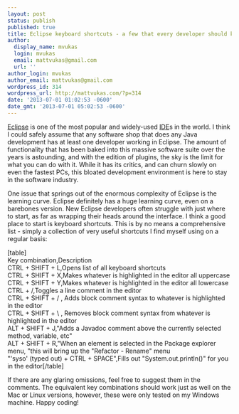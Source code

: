 ```yaml
---
layout: post
status: publish
published: true
title: Eclipse keyboard shortcuts - a few that every developer should know
author:
  display_name: mvukas
  login: mvukas
  email: mattvukas@gmail.com
  url: ''
author_login: mvukas
author_email: mattvukas@gmail.com
wordpress_id: 314
wordpress_url: http://mattvukas.com/?p=314
date: '2013-07-01 01:02:53 -0600'
date_gmt: '2013-07-01 05:02:53 -0600'
---
```

<p><a href="http://en.wikipedia.org/wiki/Eclipse_(software)">Eclipse</a> is one of the most popular and widely-used <a href="http://en.wikipedia.org/wiki/Integrated_development_environment">IDE</a>s in the world. I think I could safely assume that any software shop that does any Java development has at least one developer working in Eclipse. The amount of functionality that has been baked into this massive software suite over the years is astounding, and with the edition of plugins, the sky is the limit for what you can do with it. While it has its critics, and can churn slowly on even the fastest PCs, this bloated development environment is here to stay in the software industry.</p>
<p><a id="more"></a><a id="more-314"></a></p>
<p>One issue that springs out of the enormous complexity of Eclipse is the learning curve. Eclipse definitely has a huge learning curve, even on a barebones version. New Eclipse developers often struggle with just where to start, as far as wrapping their heads around the interface. I think a good place to start is keyboard shortcuts. This is by no means a comprehensive list - simply a collection of very useful shortcuts I find myself using on a regular basis:</p>
<p>[table]<br />
Key combination,Description<br />
CTRL + SHIFT + L,Opens list of all keyboard shortcuts<br />
CTRL + SHIFT + X,Makes whatever is highlighted in the editor all uppercase<br />
CTRL + SHIFT + Y,Makes whatever is highlighted in the editor all lowercase<br />
CTRL + /,Toggles a line comment in the editor<br />
CTRL + SHIFT + / , Adds block comment syntax to whatever is highlighted in the editor<br />
CTRL + SHIFT + \ , Removes block comment syntax from whatever is highlighted in the editor<br />
ALT + SHIFT + J,"Adds a Javadoc comment above the currently selected method, variable, etc"<br />
ALT + SHIFT + R,"When an element is selected in the Package explorer menu, "this will bring up the "Refactor - Rename" menu<br />
"'syso' (typed out) + CTRL + SPACE",Fills out "System.out.println()" for you in the editor[/table]</p>
<p>If there are any glaring omissions, feel free to suggest them in the comments. The equivalent key combinations should work just as well on the Mac or Linux versions, however, these were only tested on my Windows machine. Happy coding!</p>
